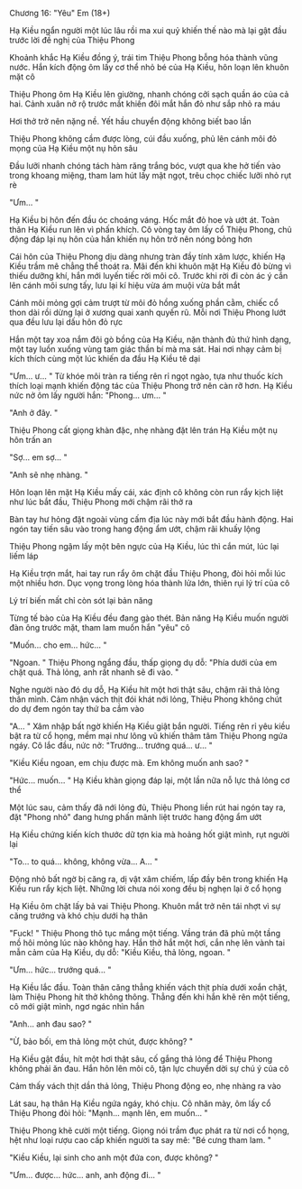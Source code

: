 




Chương 16: "Yêu" Em (18+)


Hạ Kiều ngẩn người một lúc lâu rồi ma xui quỷ khiến thế nào mà lại gật đầu trước lời đề nghị của Thiệu Phong

Khoảnh khắc Hạ Kiều đồng ý, trái tim Thiệu Phong bỗng hóa thành vũng nước. Hắn kích động ôm lấy cơ thể nhỏ bé của Hạ Kiều, hôn loạn lên khuôn mặt cô

Thiệu Phong ôm Hạ Kiều lên giường, nhanh chóng cởi sạch quần áo của cả hai. Cảnh xuân nở rộ trước mắt khiến đôi mắt hắn đỏ như sắp nhỏ ra máu

Hơi thở trở nên nặng nề. Yết hầu chuyển động không biết bao lần

Thiệu Phong không cầm được lòng, cúi đầu xuống, phủ lên cánh môi đỏ mọng của Hạ Kiều một nụ hôn sâu

Đầu lưỡi nhanh chóng tách hàm răng trắng bóc, vượt qua khe hở tiến vào trong khoang miệng, tham lam hút lấy mật ngọt, trêu chọc chiếc lưỡi nhỏ rụt rè

"Ưm... "

Hạ Kiều bị hôn đến đầu óc choáng váng. Hốc mắt đỏ hoe và ướt át. Toàn thân Hạ Kiều run lên vì phấn khích. Cô vòng tay ôm lấy cổ Thiệu Phong, chủ động đáp lại nụ hôn của hắn khiến nụ hôn trở nên nóng bỏng hơn

Cái hôn của Thiệu Phong dịu dàng nhưng tràn đầy tính xâm lược, khiến Hạ Kiều trầm mê chẳng thể thoát ra. Mãi đến khi khuôn mặt Hạ Kiều đỏ bừng vì thiếu dưỡng khí, hắn mới luyến tiếc rời môi cô. Trước khi rời đi còn ác ý cắn lên cánh môi sưng tấy, lưu lại kí hiệu vừa ám muội vừa bắt mắt

Cánh môi mỏng gợi cảm trượt từ môi đỏ hồng xuống phần cằm, chiếc cổ thon dài rồi dừng lại ở xương quai xanh quyến rũ. Mỗi nơi Thiệu Phong lướt qua đều lưu lại dấu hôn đỏ rực

Hắn một tay xoa nắm đôi gò bồng của Hạ Kiều, nặn thành đủ thứ hình dạng, một tay luồn xuống vùng tam giác thần bí mà ma sát. Hai nơi nhạy cảm bị kích thích cùng một lúc khiến da đầu Hạ Kiều tê dại

"Ưm... ư... " Từ khóe môi tràn ra tiếng rên rỉ ngọt ngào, tựa như thuốc kích thích loại mạnh khiến động tác của Thiệu Phong trở nên càn rỡ hơn. Hạ Kiều nức nở ôm lấy người hắn: "Phong... ưm... "

"Anh ở đây. "

Thiệu Phong cất giọng khàn đặc, nhẹ nhàng đặt lên trán Hạ Kiều một nụ hôn trấn an

"Sợ... em sợ... "



"Anh sẽ nhẹ nhàng. "

Hôn loạn lên mặt Hạ Kiều mấy cái, xác định cô không còn run rẩy kịch liệt như lúc bắt đầu, Thiệu Phong mới chậm rãi thở ra

Bàn tay hư hỏng đặt ngoài vùng cấm địa lúc này mới bắt đầu hành động. Hai ngón tay tiến sâu vào trong hang động ẩm ướt, chậm rãi khuấy lộng

Thiệu Phong ngậm lấy một bên ngực của Hạ Kiều, lúc thì cắn mút, lúc lại liếm láp

Hạ Kiều trợn mắt, hai tay run rẩy ôm chặt đầu Thiệu Phong, đòi hỏi mỗi lúc một nhiều hơn. Dục vọng trong lòng hóa thành lửa lớn, thiên rụi lý trí của cô

Lý trí biến mất chỉ còn sót lại bản năng

Từng tế bào của Hạ Kiều đều đang gào thét. Bản năng Hạ Kiều muốn người đàn ông trước mặt, tham lam muốn hắn "yêu" cô

"Muốn... cho em... hức... "

"Ngoan. " Thiệu Phong ngẩng đầu, thấp giọng dụ dỗ: "Phía dưới của em chặt quá. Thả lỏng, anh rất nhanh sẽ đi vào. "

Nghe người nào đó dụ dỗ, Hạ Kiều hít một hơi thật sâu, chậm rãi thả lỏng thân mình. Cảm nhận vách thịt đói khát nới lỏng, Thiệu Phong không chút do dự đem ngón tay thứ ba cắm vào

"A... " Xâm nhập bất ngờ khiến Hạ Kiều giật bắn người. Tiếng rên rỉ yêu kiều bật ra từ cổ họng, mềm mại như lông vũ khiến thâm tâm Thiệu Phong ngứa ngáy. Cô lắc đầu, nức nở: "Trướng... trướng quá... ư... "

"Kiều Kiều ngoan, em chịu được mà. Em không muốn anh sao? "

"Hức... muốn... " Hạ Kiều khàn giọng đáp lại, một lần nữa nỗ lực thả lỏng cơ thể

Một lúc sau, cảm thấy đã nới lỏng đủ, Thiệu Phong liền rút hai ngón tay ra, đặt "Phong nhỏ" đang hưng phấn mãnh liệt trước hang động ẩm ướt



Hạ Kiều chứng kiến kích thước dữ tợn kia mà hoảng hốt giật mình, rụt người lại

"To... to quá... không, không vừa... A... "

Động nhỏ bất ngờ bị căng ra, dị vật xâm chiếm, lấp đầy bên trong khiến Hạ Kiều run rẩy kịch liệt. Những lời chưa nói xong đều bị nghẹn lại ở cổ họng

Hạ Kiều ôm chặt lấy bả vai Thiệu Phong. Khuôn mắt trở nên tái nhợt vì sự căng trướng và khó chịu dưới hạ thân

"Fuck! " Thiệu Phong thô tục mắng một tiếng. Vầng trán đã phủ một tầng mồ hôi mỏng lúc nào không hay. Hắn thở hắt một hơi, cắn nhẹ lên vành tai mẫn cảm của Hạ Kiều, dụ dỗ: "Kiều Kiều, thả lỏng, ngoan. "

"Ưm... hức... trướng quá... "

Hạ Kiều lắc đầu. Toàn thân căng thẳng khiến vách thịt phía dưới xoắn chặt, làm Thiệu Phong hít thở không thông. Thẳng đến khi hắn khẽ rên một tiếng, cô mới giật mình, ngơ ngác nhìn hắn

"Anh... anh đau sao? "

"Ừ, bảo bối, em thả lỏng một chút, được không? "

Hạ Kiều gật đầu, hít một hơi thật sâu, cố gắng thả lỏng để Thiệu Phong không phải ăn đau. Hắn hôn lên môi cô, tận lực chuyển dời sự chú ý của cô

Cảm thấy vách thịt dần thả lỏng, Thiệu Phong động eo, nhẹ nhàng ra vào

Lát sau, hạ thân Hạ Kiều ngứa ngáy, khó chịu. Cô nhăn mày, ôm lấy cổ Thiệu Phong đòi hỏi: "Mạnh... mạnh lên, em muốn... "

Thiệu Phong khẽ cười một tiếng. Giọng nói trầm đục phát ra từ nơi cổ họng, hệt như loại rượu cao cấp khiến người ta say mê: "Bé cưng tham lam. "

"Kiều Kiều, lại sinh cho anh một đứa con, được không? "

"Ưm... được... hức... anh, anh động đi... "




